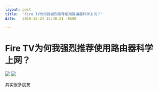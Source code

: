 ```yaml
---
layout: post
title:  "Fire TV为何我强烈推荐使用路由器科学上网？"
date:   2019-12-24 13:48:21 -0500

---
```

# Fire TV为何我强烈推荐使用路由器科学上网？
[![](https://img.shields.io/badge/我的GitHub-blue?logo=github)](https://github.com/AndroidDeals/AndroidDeals.github.io/)      [![](https://img.shields.io/badge/%E6%88%91%E7%9A%84%E6%B7%98%E5%AE%9D%E5%BA%97%E9%93%BA-AndroidDeals-orange)](https://shop108859308.taobao.com/)

其实很多朋友
